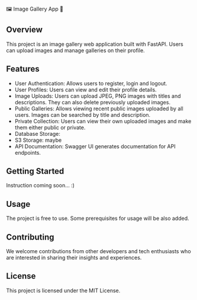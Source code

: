 🖼️ Image Gallery App 📸

## Overview
This project is an image gallery web application built with FastAPI. Users can upload images and manage galleries on their profile.

## Features
- User Authentication: Allows users to register, login and logout.
- User Profiles: Users can view and edit their profile details.
- Image Uploads: Users can upload JPEG, PNG images with titles and descriptions. They can also delete previously uploaded images.
- Public Galleries: Allows viewing recent public images uploaded by all users. Images can be searched by title and description.
- Private Collection: Users can view their own uploaded images and make them either public or private.
- Database Storage: 
- S3 Storage: maybe
- API Documentation: Swagger UI generates documentation for API endpoints.

## Getting Started
Instruction coming soon… :)

## Usage
The project is free to use. Some prerequisites for usage will be also added.

## Contributing
We welcome contributions from other developers and tech enthusiasts who are interested in sharing their insights and experiences.

## License
This project is licensed under the MIT License.